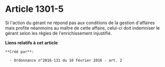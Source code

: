 # Article 1301-5

Si l'action du gérant ne répond pas aux conditions de la gestion d'affaires mais profite néanmoins au maître de cette
affaire, celui-ci doit indemniser le gérant selon les règles de l'enrichissement injustifié.

**Liens relatifs à cet article**

	**Créé par**:

	  - Ordonnance n°2016-131 du 10 février 2016 - art. 2

